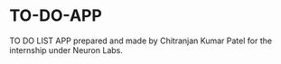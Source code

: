 # TO-DO-APP
 TO DO LIST APP prepared and made by Chitranjan Kumar Patel for the internship under Neuron Labs.
